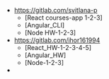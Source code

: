 
* https://gitlab.com/svitlana-p
  + [React courses-app 1-2-3]
  + [Angular_CLI]
  + [Node HW-1-2-3]
* https://gitlab.com/ihor161994
  + [React_HW-1-2-3-4-5]
  + [Angular_HW]
  + [Node-1-2-3]
* 






